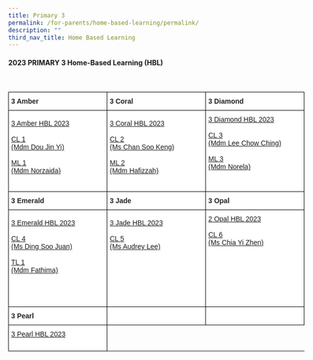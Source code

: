 ```yaml
---
title: Primary 3
permalink: /for-parents/home-based-learning/permalink/
description: ""
third_nav_title: Home Based Learning
---
```

#### **2023 PRIMARY 3 Home-Based Learning (HBL)**
<br>
<style type="text/css">
.tg  {border-collapse:collapse;border-spacing:0;}
.tg td{border-color:black;border-style:solid;border-width:1px;font-family:Arial, sans-serif;font-size:14px;
  overflow:hidden;padding:10px 5px;word-break:normal;}
.tg th{border-color:black;border-style:solid;border-width:1px;font-family:Arial, sans-serif;font-size:14px;
  font-weight:normal;overflow:hidden;padding:10px 5px;word-break:normal;}
.tg .tg-clhh{background-color:#FFF;color:#222;font-weight:bold;text-align:left;vertical-align:middle}
.tg .tg-6ua2{background-color:#FFF;border-color:inherit;color:#222;font-weight:bold;text-align:left;vertical-align:middle}
.tg .tg-1ppo{background-color:#FFF;color:#222;text-align:left;vertical-align:middle}
.tg .tg-yq3i{background-color:#FFF;color:#231F20;text-align:left;vertical-align:middle}
</style>
<table style="undefined;table-layout: fixed; width: 800px" class="tg">
<colgroup>
<col style="width: 200px">
<col style="width: 200px">
<col style="width: 200px">
</colgroup>
<thead>
  <tr>
    <th class="tg-clhh">3 Amber</th>
    <th class="tg-clhh">3 Coral</th>
    <th class="tg-clhh">3 Diamond</th>
  </tr>
</thead>
<tbody>
    <tr>
    <td class="tg-1ppo">
      <a target="_blank" href="https://docs.google.com/spreadsheets/d/1jyVx3qcWv4S3DgMGu4FJeLXYt-c59FTjehb7thEQDHs/edit?usp=drive_link">3 Amber HBL 2023</a><br><br>
			<a target="_blank" href="https://docs.google.com/spreadsheets/d/1o7eZEVVZ17VQb1y9_1eRRjm12FY8N9QTGpcOAptuJLc/edit?usp=drive_link">CL 1<br>(Mdm Dou Jin Yi) </a><br><br>
		<a target="_blank" href="https://docs.google.com/spreadsheets/d/18RVotiQCfX3Qtb8LWbvzGwADzGp4cWYH/edit?usp=drive_link&amp;ouid=118052901982246903681&amp;rtpof=true&amp;sd=true">ML 1<br>(Mdm Norzaida)
</a><br><br>

</td>
	    <td class="tg-1ppo">
      <a target="_blank" href="https://docs.google.com/spreadsheets/d/1vNckXQOMzWVs0re-YMjyTVCKBbHyWrqmmfenfzxIDb8/edit?usp=drive_link">3 Coral HBL 2023</a><br><br>
			<a target="_blank" href="https://docs.google.com/spreadsheets/d/1KuvLcuxTSmlUgzRi2rNuvQS5FCD76krCmjxHEiY0qCI/edit?usp=drive_link">CL 2<br>(Ms Chan Soo Keng)
</a><br><br>
		<a target="_blank" href="https://docs.google.com/spreadsheets/d/1gmm5GGc-5I-OAIPXA4fUkIr95hzL8svK/edit?usp=drive_link&amp;ouid=118052901982246903681&amp;rtpof=true&amp;sd=true">ML 2<br>(Mdm Hafizzah)
</a><br><br>
			</td>
	   <td class="tg-1ppo">
      <a target="_blank" href="https://docs.google.com/spreadsheets/d/11vxGRkW0D6AFw9HB42YZuJcV3mRo5Hx37NTfy2LNaDc/edit?usp=drive_link">3 Diamond HBL 2023</a><br><br>
			<a target="_blank" href="https://docs.google.com/spreadsheets/d/1sUs4UXXO8t4f_-Af6ZyCCPMyeop4fpiw6gR_VNqLzi4/edit?usp=drive_link">CL 3<br>(Mdm Lee Chow Ching)</a><br><br>
			 <a target="_blank" href="https://docs.google.com/spreadsheets/d/1aHz4Lbcflq9ywRe8xsVMtM7MSpYIWZpX/edit?usp=drive_link&amp;ouid=118052901982246903681&amp;rtpof=true&amp;sd=true">ML 3<br>(Mdm Norela)</a><br><br><br>	
</td></tr>
			</tbody><thead>
  <tr>
    <th class="tg-clhh">3 Emerald</th>
    <th class="tg-clhh">3 Jade</th>
    <th class="tg-clhh">3 Opal</th>
  </tr>
</thead>
<tbody>
    <tr>
    <td class="tg-1ppo">
      <a target="_blank" href="https://docs.google.com/spreadsheets/d/1T7nj32esJly99wZboC_eh4hgXR7AnIrQmPYMTfaGbKo/edit?usp=drive_link">3 Emerald HBL 2023</a><br><br>
			<a target="_blank" href="https://docs.google.com/spreadsheets/d/1ksuL4nwg1y1h3Bzk2rAeaExNlwK_kke5w_GliebyQeE/edit?usp=drive_link">CL 4<br>(Ms Ding Soo Juan)
</a><br><br>
			<a target="_blank" href="https://docs.google.com/spreadsheets/d/1-v76ZqK3R-Au7UyE7_OxiHooaIah2hsGikbb8Ce79sY/edit?usp=drive_link">TL 1<br>(Mdm Fathima)</a><br><br><br><br>
			</td>
	    <td class="tg-1ppo">
      <a target="_blank" href="https://docs.google.com/spreadsheets/d/1zquggQrGtcV5xLtPL1H0Pu3K1r0zJX478sycmY0qRb8/edit?usp=drive_link">3 Jade HBL 2023</a><br><br>
			<a target="_blank" href="https://docs.google.com/spreadsheets/d/149qa_x_grmpNPFACvs_MvOFEbGab5ivYDN6SmdaAyI0/edit?usp=drive_link">CL 5<br>(Ms Audrey Lee)</a><br><br><br><br><br><br><br>
			</td>
	   <td class="tg-1ppo">
      <a target="_blank" href="https://docs.google.com/spreadsheets/d/1mfmhemNdiiYnvLx52x1uebvPVMQpmun4SJdvy6hF_s0/edit?usp=drive_link">2 Opal HBL 2023</a><br><br>
			<a target="_blank" href="https://docs.google.com/spreadsheets/d/1HS-P1RfZhwoDU9NxHn1PYX3WKUDHW2wXYVQpul4YS9U/edit?usp=drive_link">CL 6<br>(Ms Chia Yi Zhen)</a><br><br><br><br><br><br><br><br>
			</td></tr></tbody>
					<thead>
  <tr>
    <th class="tg-clhh">3 Pearl</th>
    <th class="tg-clhh"></th>
    <th class="tg-clhh"></th>
  </tr>
</thead>
<tbody>
    <tr>
    <td class="tg-1ppo">
      <a target="_blank" href="https://docs.google.com/spreadsheets/d/10n-Rt8xeDlQeUZlVgvWOl5k-EuEI7TBXATNx0x2NBOw/edit?usp=drive_link">3 Pearl HBL 2023</a><br><br></td>
	</tr></tbody></table>
